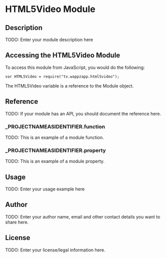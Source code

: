 # HTML5Video Module

## Description

TODO: Enter your module description here

## Accessing the HTML5Video Module

To access this module from JavaScript, you would do the following:

	var HTML5Video = require("tv.wappzapp.html5video");

The HTML5Video variable is a reference to the Module object.	

## Reference

TODO: If your module has an API, you should document
the reference here.

### ___PROJECTNAMEASIDENTIFIER__.function

TODO: This is an example of a module function.

### ___PROJECTNAMEASIDENTIFIER__.property

TODO: This is an example of a module property.

## Usage

TODO: Enter your usage example here

## Author

TODO: Enter your author name, email and other contact
details you want to share here. 

## License

TODO: Enter your license/legal information here.
